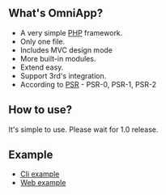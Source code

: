 ## What's OmniApp?

- A very simple [PHP](http://www.php.net) framework.
- Only one file.
- Includes MVC design mode
- More built-in modules.
- Extend easy.
- Support 3rd's integration.
- According to [PSR](https://github.com/php-fig/fig-standards) - PSR-0, PSR-1, PSR-2

## How to use?

It's simple to use. Please wait for 1.0 release.

## Example

- [Cli example](https://github.com/hfcorriez/omniapp/blob/master/example/cli)
- [Web example](https://github.com/hfcorriez/omniapp/blob/master/example/bootstrap.php)